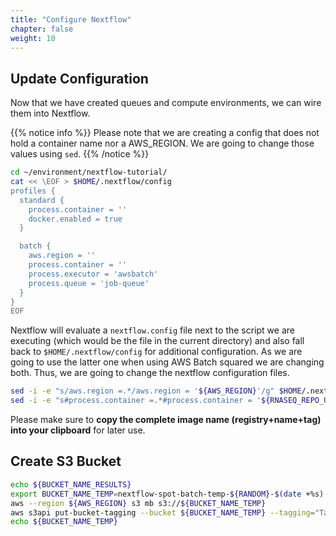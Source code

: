 ```yaml
---
title: "Configure Nextflow"
chapter: false
weight: 10
---
```


## Update Configuration

Now that we have created queues and compute environments, we can wire them into Nextflow.

{{% notice info %}}
Please note that we are creating a config that does not hold a container name nor a AWS_REGION. We are going to change those values using `sed`.
{{% /notice %}}

```bash
cd ~/environment/nextflow-tutorial/
cat << \EOF > $HOME/.nextflow/config
profiles {
  standard {
    process.container = ''
    docker.enabled = true
  }

  batch {
    aws.region = ''
    process.container = ''
    process.executor = 'awsbatch'
    process.queue = 'job-queue'
  }
}
EOF
```

Nextflow will evaluate a `nextflow.config` file next to the script we are executing (which would be the file in the current directory) and also fall back to `$HOME/.nextflow/config` for additional configuration. As we are going to use the latter one when using AWS Batch squared we are changing both.
Thus, we are going to change the nextflow configuration files.

```bash
sed -i -e "s/aws.region =.*/aws.region = '${AWS_REGION}'/g" $HOME/.nextflow/config
sed -i -e "s#process.container =.*#process.container = '${RNASEQ_REPO_URI}:${IMG_TAG}'#g"  $HOME/.nextflow/config nextflow.config
```

Please make sure to **copy the complete image name (registry+name+tag) into your clipboard** for later use.

## Create S3 Bucket

```bash
echo ${BUCKET_NAME_RESULTS}
export BUCKET_NAME_TEMP=nextflow-spot-batch-temp-${RANDOM}-$(date +%s)
aws --region ${AWS_REGION} s3 mb s3://${BUCKET_NAME_TEMP}
aws s3api put-bucket-tagging --bucket ${BUCKET_NAME_TEMP} --tagging="TagSet=[{Key=nextflow-workshop,Value=true}]"
echo ${BUCKET_NAME_TEMP}
```
